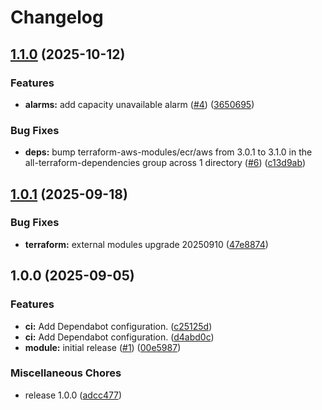 # Changelog

## [1.1.0](https://github.com/gocloudLa/terraform-aws-wrapper-ecs-service/compare/v1.0.1...v1.1.0) (2025-10-12)


### Features

* **alarms:** add capacity unavailable alarm ([#4](https://github.com/gocloudLa/terraform-aws-wrapper-ecs-service/issues/4)) ([3650695](https://github.com/gocloudLa/terraform-aws-wrapper-ecs-service/commit/36506957de99b783439b8cfee1bfd2dae0f82cbb))


### Bug Fixes

* **deps:** bump terraform-aws-modules/ecr/aws from 3.0.1 to 3.1.0 in the all-terraform-dependencies group across 1 directory ([#6](https://github.com/gocloudLa/terraform-aws-wrapper-ecs-service/issues/6)) ([c13d9ab](https://github.com/gocloudLa/terraform-aws-wrapper-ecs-service/commit/c13d9ab7a0ddd783b5b4442c0f6c787180bb3769))

## [1.0.1](https://github.com/gocloudLa/terraform-aws-wrapper-ecs-service/compare/v1.0.0...v1.0.1) (2025-09-18)


### Bug Fixes

* **terraform:** external modules upgrade 20250910 ([47e8874](https://github.com/gocloudLa/terraform-aws-wrapper-ecs-service/commit/47e8874a8e2f9349420de7a0c0129965a289c382))

## 1.0.0 (2025-09-05)


### Features

* **ci:** Add Dependabot configuration. ([c25125d](https://github.com/gocloudLa/terraform-aws-wrapper-ecs-service/commit/c25125d733b43afbf6fe7fa4e23316ec52448d5e))
* **ci:** Add Dependabot configuration. ([d4abd0c](https://github.com/gocloudLa/terraform-aws-wrapper-ecs-service/commit/d4abd0c69de28004f26951f277d9defd925a0430))
* **module:** initial release ([#1](https://github.com/gocloudLa/terraform-aws-wrapper-ecs-service/issues/1)) ([00e5987](https://github.com/gocloudLa/terraform-aws-wrapper-ecs-service/commit/00e59872ad6f32f9040f9c17dbb2b571f8f1d508))


### Miscellaneous Chores

* release 1.0.0 ([adcc477](https://github.com/gocloudLa/terraform-aws-wrapper-ecs-service/commit/adcc477ff168505259ef8c2d721db6ea0deb7934))
